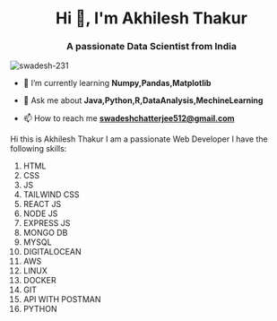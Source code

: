<h1 align="center">Hi 👋, I'm Akhilesh Thakur</h1>
<h3 align="center">A passionate Data Scientist from India</h3>

<p align="left"> <img src="https://komarev.com/ghpvc/?username=swadesh-231&label=Profile%20views&color=0e75b6&style=flat" alt="swadesh-231" /> </p>

- 🌱 I’m currently learning **Numpy,Pandas,Matplotlib**

- 💬 Ask me about **Java,Python,R,DataAnalysis,MechineLearning**

- 📫 How to reach me **swadeshchatterjee512@gmail.com**


Hi this is Akhilesh Thakur I am a passionate Web Developer
I have the following skills:
1. HTML
2. CSS
3. JS
4. TAILWIND CSS
5. REACT JS
6. NODE JS
7. EXPRESS JS
8. MONGO DB
9. MYSQL
10. DIGITALOCEAN
11. AWS
12. LINUX
13. DOCKER
14. GIT
15. API WITH POSTMAN
16. PYTHON
